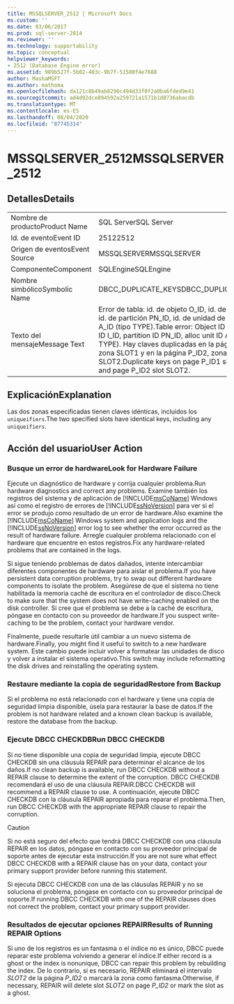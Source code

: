 ```yaml
---
title: MSSQLSERVER_2512 | Microsoft Docs
ms.custom: ''
ms.date: 03/06/2017
ms.prod: sql-server-2014
ms.reviewer: ''
ms.technology: supportability
ms.topic: conceptual
helpviewer_keywords:
- 2512 (Database Engine error)
ms.assetid: 989b527f-5b02-403c-9b7f-51580f4e7688
author: MashaMSFT
ms.author: mathoma
ms.openlocfilehash: da121c8b49ab8290c494d33f0f2a0ba6fded9e41
ms.sourcegitcommit: ad4d92dce894592a259721a1571b1d8736abacdb
ms.translationtype: MT
ms.contentlocale: es-ES
ms.lasthandoff: 08/04/2020
ms.locfileid: "87745314"
---
```

# <a name="mssqlserver_2512"></a><span data-ttu-id="cb636-102">MSSQLSERVER_2512</span><span class="sxs-lookup"><span data-stu-id="cb636-102">MSSQLSERVER_2512</span></span>
    
## <a name="details"></a><span data-ttu-id="cb636-103">Detalles</span><span class="sxs-lookup"><span data-stu-id="cb636-103">Details</span></span>  
  
|||  
|-|-|  
|<span data-ttu-id="cb636-104">Nombre de producto</span><span class="sxs-lookup"><span data-stu-id="cb636-104">Product Name</span></span>|<span data-ttu-id="cb636-105">SQL Server</span><span class="sxs-lookup"><span data-stu-id="cb636-105">SQL Server</span></span>|  
|<span data-ttu-id="cb636-106">Id. de evento</span><span class="sxs-lookup"><span data-stu-id="cb636-106">Event ID</span></span>|<span data-ttu-id="cb636-107">2512</span><span class="sxs-lookup"><span data-stu-id="cb636-107">2512</span></span>|  
|<span data-ttu-id="cb636-108">Origen de eventos</span><span class="sxs-lookup"><span data-stu-id="cb636-108">Event Source</span></span>|<span data-ttu-id="cb636-109">MSSQLSERVER</span><span class="sxs-lookup"><span data-stu-id="cb636-109">MSSQLSERVER</span></span>|  
|<span data-ttu-id="cb636-110">Componente</span><span class="sxs-lookup"><span data-stu-id="cb636-110">Component</span></span>|<span data-ttu-id="cb636-111">SQLEngine</span><span class="sxs-lookup"><span data-stu-id="cb636-111">SQLEngine</span></span>|  
|<span data-ttu-id="cb636-112">Nombre simbólico</span><span class="sxs-lookup"><span data-stu-id="cb636-112">Symbolic Name</span></span>|<span data-ttu-id="cb636-113">DBCC_DUPLICATE_KEYS</span><span class="sxs-lookup"><span data-stu-id="cb636-113">DBCC_DUPLICATE_KEYS</span></span>|  
|<span data-ttu-id="cb636-114">Texto del mensaje</span><span class="sxs-lookup"><span data-stu-id="cb636-114">Message Text</span></span>|<span data-ttu-id="cb636-115">Error de tabla: id. de objeto O_ID, id. de índice I_ID, id. de partición PN_ID, id. de unidad de asignación A_ID (tipo TYPE).</span><span class="sxs-lookup"><span data-stu-id="cb636-115">Table error: Object ID O_ID, index ID I_ID, partition ID PN_ID, alloc unit ID A_ID (type TYPE).</span></span> <span data-ttu-id="cb636-116">Hay claves duplicadas en la página P_ID1, zona SLOT1 y en la página P_ID2, zona SLOT2.</span><span class="sxs-lookup"><span data-stu-id="cb636-116">Duplicate keys on page P_ID1 slot SLOT1 and page P_ID2 slot SLOT2.</span></span>|  
  
## <a name="explanation"></a><span data-ttu-id="cb636-117">Explicación</span><span class="sxs-lookup"><span data-stu-id="cb636-117">Explanation</span></span>  
 <span data-ttu-id="cb636-118">Las dos zonas especificadas tienen claves idénticas, incluidos los `uniqueifiers`.</span><span class="sxs-lookup"><span data-stu-id="cb636-118">The two specified slots have identical keys, including any `uniqueifiers`.</span></span>  
  
## <a name="user-action"></a><span data-ttu-id="cb636-119">Acción del usuario</span><span class="sxs-lookup"><span data-stu-id="cb636-119">User Action</span></span>  
  
### <a name="look-for-hardware-failure"></a><span data-ttu-id="cb636-120">Busque un error de hardware</span><span class="sxs-lookup"><span data-stu-id="cb636-120">Look for Hardware Failure</span></span>  
 <span data-ttu-id="cb636-121">Ejecute un diagnóstico de hardware y corrija cualquier problema.</span><span class="sxs-lookup"><span data-stu-id="cb636-121">Run hardware diagnostics and correct any problems.</span></span> <span data-ttu-id="cb636-122">Examine también los registros del sistema y de aplicación de [!INCLUDE[msCoName](../../includes/msconame-md.md)] Windows así como el registro de errores de [!INCLUDE[ssNoVersion](../../includes/ssnoversion-md.md)] para ver si el error se produjo como resultado de un error de hardware.</span><span class="sxs-lookup"><span data-stu-id="cb636-122">Also examine the [!INCLUDE[msCoName](../../includes/msconame-md.md)] Windows system and application logs and the [!INCLUDE[ssNoVersion](../../includes/ssnoversion-md.md)] error log to see whether the error occurred as the result of hardware failure.</span></span> <span data-ttu-id="cb636-123">Arregle cualquier problema relacionado con el hardware que encuentre en estos registros.</span><span class="sxs-lookup"><span data-stu-id="cb636-123">Fix any hardware-related problems that are contained in the logs.</span></span>  
  
 <span data-ttu-id="cb636-124">Si sigue teniendo problemas de datos dañados, intente intercambiar diferentes componentes de hardware para aislar el problema.</span><span class="sxs-lookup"><span data-stu-id="cb636-124">If you have persistent data corruption problems, try to swap out different hardware components to isolate the problem.</span></span> <span data-ttu-id="cb636-125">Asegúrese de que el sistema no tiene habilitada la memoria caché de escritura en el controlador de disco.</span><span class="sxs-lookup"><span data-stu-id="cb636-125">Check to make sure that the system does not have write-caching enabled on the disk controller.</span></span> <span data-ttu-id="cb636-126">Si cree que el problema se debe a la caché de escritura, póngase en contacto con su proveedor de hardware.</span><span class="sxs-lookup"><span data-stu-id="cb636-126">If you suspect write-caching to be the problem, contact your hardware vendor.</span></span>  
  
 <span data-ttu-id="cb636-127">Finalmente, puede resultarle útil cambiar a un nuevo sistema de hardware.</span><span class="sxs-lookup"><span data-stu-id="cb636-127">Finally, you might find it useful to switch to a new hardware system.</span></span> <span data-ttu-id="cb636-128">Este cambio puede incluir volver a formatear las unidades de disco y volver a instalar el sistema operativo.</span><span class="sxs-lookup"><span data-stu-id="cb636-128">This switch may include reformatting the disk drives and reinstalling the operating system.</span></span>  
  
### <a name="restore-from-backup"></a><span data-ttu-id="cb636-129">Restaure mediante la copia de seguridad</span><span class="sxs-lookup"><span data-stu-id="cb636-129">Restore from Backup</span></span>  
 <span data-ttu-id="cb636-130">Si el problema no está relacionado con el hardware y tiene una copia de seguridad limpia disponible, úsela para restaurar la base de datos.</span><span class="sxs-lookup"><span data-stu-id="cb636-130">If the problem is not hardware related and a known clean backup is available, restore the database from the backup.</span></span>  
  
### <a name="run-dbcc-checkdb"></a><span data-ttu-id="cb636-131">Ejecute DBCC CHECKDB</span><span class="sxs-lookup"><span data-stu-id="cb636-131">Run DBCC CHECKDB</span></span>  
 <span data-ttu-id="cb636-132">Si no tiene disponible una copia de seguridad limpia, ejecute DBCC CHECKDB sin una cláusula REPAIR para determinar el alcance de los daños.</span><span class="sxs-lookup"><span data-stu-id="cb636-132">If no clean backup is available, run DBCC CHECKDB without a REPAIR clause to determine the extent of the corruption.</span></span> <span data-ttu-id="cb636-133">DBCC CHECKDB recomendará el uso de una cláusula REPAIR.</span><span class="sxs-lookup"><span data-stu-id="cb636-133">DBCC CHECKDB will recommend a REPAIR clause to use.</span></span> <span data-ttu-id="cb636-134">A continuación, ejecute DBCC CHECKDB con la cláusula REPAIR apropiada para reparar el problema.</span><span class="sxs-lookup"><span data-stu-id="cb636-134">Then, run DBCC CHECKDB with the appropriate REPAIR clause to repair the corruption.</span></span>  
  
> [!CAUTION]  
>  <span data-ttu-id="cb636-135">Si no está seguro del efecto que tendrá DBCC CHECKDB con una cláusula REPAIR en los datos, póngase en contacto con su proveedor principal de soporte antes de ejecutar esta instrucción.</span><span class="sxs-lookup"><span data-stu-id="cb636-135">If you are not sure what effect DBCC CHECKDB with a REPAIR clause has on your data, contact your primary support provider before running this statement.</span></span>  
  
 <span data-ttu-id="cb636-136">Si ejecuta DBCC CHECKDB con una de las cláusulas REPAIR y no se soluciona el problema, póngase en contacto con su proveedor principal de soporte.</span><span class="sxs-lookup"><span data-stu-id="cb636-136">If running DBCC CHECKDB with one of the REPAIR clauses does not correct the problem, contact your primary support provider.</span></span>  
  
### <a name="results-of-running-repair-options"></a><span data-ttu-id="cb636-137">Resultados de ejecutar opciones REPAIR</span><span class="sxs-lookup"><span data-stu-id="cb636-137">Results of Running REPAIR Options</span></span>  
 <span data-ttu-id="cb636-138">Si uno de los registros es un fantasma o el índice no es único, DBCC puede reparar este problema volviendo a generar el índice.</span><span class="sxs-lookup"><span data-stu-id="cb636-138">If either record is a ghost or the index is nonunique, DBCC can repair this problem by rebuilding the index.</span></span> <span data-ttu-id="cb636-139">De lo contrario, si es necesario, REPAIR eliminará el intervalo *SLOT2* de la página *P_ID2* o marcará la zona como fantasma.</span><span class="sxs-lookup"><span data-stu-id="cb636-139">Otherwise, if necessary, REPAIR will delete slot *SLOT2* on page *P_ID2* or mark the slot as a ghost.</span></span>  
  
  

